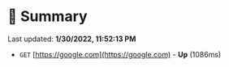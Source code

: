 # 📖 Summary
Last updated: **1/30/2022, 11:52:13 PM**

- `GET` [https://google.com](https://google.com) - **Up** (1086ms)
